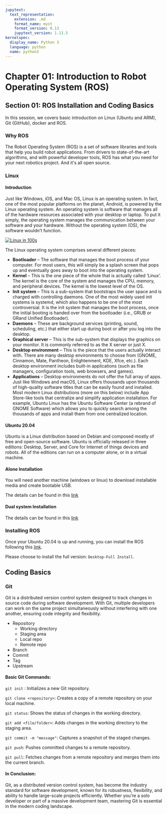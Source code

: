 ```yaml
---
jupytext:
  text_representation:
    extension: .md
    format_name: myst
    format_version: 0.13
    jupytext_version: 1.11.5
kernelspec:
  display_name: Python 3
  language: python
  name: python3
---
```



# Chapter 01: Introduction to Robot Operating System (ROS)

## Section 01: ROS Installation and Coding Basics



In this session, we covers basic introduction on Linux (Ubuntu and ARM), Git (GitHub), docker and ROS.

### Why ROS
The Robot Operating System (ROS) is a set of software libraries and tools that help you build robot applications. 
From drivers to state-of-the-art algorithms, and with powerful developer tools, ROS has what you need for your next robotics project. 
And it's all open source. 


### Linux

#### Introduction
Just like Windows, iOS, and Mac OS, Linux is an operating system. In fact, one of the most popular platforms on the planet, Android, is powered by the Linux operating system. An operating system is software that manages all of the hardware resources associated with your desktop or laptop. To put it simply, the operating system manages the communication between your software and your hardware. Without the operating system (OS), the software wouldn’t function.

[![Linux in 100s](https://img.youtube.com/vi/rrB13utjYV4/maxresdefault.jpg)](https://youtu.be/rrB13utjYV4)

The Linux operating system comprises several different pieces:

*   **Bootloader** –  The software that manages the boot process of your computer. For most users, this will simply be a splash screen that pops up and eventually goes away to boot into the operating system.
*   **Kernel** – This is the one piece of the whole that is actually called ‘Linux’. The kernel is the core of the system and manages the CPU, memory, and peripheral devices. The kernel is the lowest level of the OS.
*   **Init system** – This is a sub-system that bootstraps the user space and is charged with controlling daemons. One of the most widely used init systems is systemd, which also happens to be one of the most controversial. It is the init system that manages the boot process, once the initial booting is handed over from the bootloader (i.e., GRUB or GRand Unified Bootloader).
*   **Daemons** – These are background services (printing, sound, scheduling, etc.) that either start up during boot or after you log into the desktop.
*   **Graphical server** – This is the sub-system that displays the graphics on your monitor. It is commonly referred to as the X server or just X.
*   **Desktop environment** – This is the piece that the users actually interact with. There are many desktop environments to choose from (GNOME, Cinnamon, Mate, Pantheon, Enlightenment, KDE, Xfce, etc.). Each desktop environment includes built-in applications (such as file managers, configuration tools, web browsers, and games).
*   **Applications** – Desktop environments do not offer the full array of apps. Just like Windows and macOS, Linux offers thousands upon thousands of high-quality software titles that can be easily found and installed. Most modern Linux distributions (more on this below) include App Store-like tools that centralize and simplify application installation. For example, Ubuntu Linux has the Ubuntu Software Center (a rebrand of GNOME Software) which allows you to quickly search among the thousands of apps and install them from one centralized location.


#### Ubuntu 20.04
Ubuntu is a Linux distribution based on Debian and composed mostly of free and open-source software. Ubuntu is officially released in three editions: Desktop, Server, and Core for Internet of things devices and robots. All of the editions can run on a computer alone, or in a virtual machine.

#### Alone Installation
You will need another machine (windows or linux) to download installable media and create bootable USB. 

The details can be found in this [link](https://phoenixnap.com/kb/install-ubuntu-20-04)


#### Dual system Installation
The details can be found in this [link](https://linuxconfig.org/how-to-install-ubuntu-20-04-alongside-windows-10-dual-boot)


### Installing ROS

Once your Ubuntu 20.04 is up and running, you can install the ROS following this [link](http://wiki.ros.org/noetic/Installation/Ubuntu).

Please choose to install the full version: `Desktop-Full Install`.


## Coding Basics

### Git
Git is a distributed version control system designed to track changes in source code during software development. 
With Git, multiple developers can work on the same project simultaneously without interfering with one another, ensuring code integrity and flexibility.

* Repository
  * Working directory
  * Staging area
  * Local repo
  * Remote repo
* Branch
* Commit
* Tag
* Upstream

#### Basic Git Commands:

`git init` : Initializes a new Git repository.

`git clone <repository>`: Creates a copy of a remote repository on your local machine.

`git status`: Shows the status of changes in the working directory.

`git add <file/folder>`: Adds changes in the working directory to the staging area.

`git commit -m "message"`: Captures a snapshot of the staged changes.

`git push`: Pushes committed changes to a remote repository.

`git pull`: Fetches changes from a remote repository and merges them into the current branch.



#### In Conclusion:
Git, as a distributed version control system, has become the industry standard for software development, known for its robustness, flexibility, and ability to handle large-scale projects efficiently. Whether you're a solo developer or part of a massive development team, mastering Git is essential in the modern coding landscape.



<!-- 




### What do we do?

## Competition

### RoboMaster University AI Challenge

#### ICRA 2018
#### ICRA 2019
#### ICRA 2020
#### ICRA 2021

## Research

### Engineering

#### Area of Interests
#### Eligibility
#### Potential Topics




### AI
#### Area of Interests
#### Eligibility
#### Potential Topics
##### Epistemic Planning -->








<!-- ## Learning outcomes

````{margin}
```{admonition} Video byte: Introduction to MDPs
<iframe width="248" height="141" src="https://www.youtube.com/embed/UwjvpYrCUZ0" title="Value iteration" frameborder="1" allow="accelerometer; autoplay; clipboard-write; encrypted-media; gyroscope; picture-in-picture" allowfullscreen></iframe>
```
````

The learning outcomes of this chapter are:

1.  Define 'Markov Decision Process'.  

2. Identify situations in which Markov Decisions Processes (MDPs) are a suitable model of a problem.
   
3.  Compare MDPs to model of classical planning

4.  Explain how Bellman equations are solutions to MDP problems -->
<!-- 
## Chapter Overview

````{margin}
```{admonition} Video byte: MDPs -- An intuition
<iframe width="248" height="141" src="https://www.youtube.com/embed/UwjvpYrCUZ0?start=70s" title="Value iteration" frameborder="1" allow="accelerometer; autoplay; clipboard-write; encrypted-media; gyroscope; picture-in-picture" allowfullscreen></iframe>
```
````

Classical planning algorithms assume that action are deterministic. *Markov Decision Processes* (MDPs) remove the assumption of deterministic events and instead assume that each action could have multiple outcomes, with each outcome associated with a probability.

For example:

-   Flipping a coin has two outcomes: heads ($\frac{1}{2}$) and tails
    ($\frac{1}{2}$)
-   Rolling two dices together has twelve outcomes: 2 ($\frac{1}{36}$),
    3 ($\frac{1}{18}$), 4 ($\frac{3}{36}$), ..., 12 ($\frac{1}{36}$)
-   When trying to pick up an object with a robot arm, there could be
    two outcomes: successful ($\frac{4}{5}$) and unsuccessful
    ($\frac{1}{5}$)
-   When we connect to a web server, there is a 1% chance that the document we are requesting will not exist (404 error) and 99% it will exist.

MDPs have been successfully applied to planning in many domains: robot navigation, planning which areas of a mine to dig for minerals, treatment for patients, maintenance scheduling on vehicles, and many others.

## Markov Decision Processes

````{margin}
```{admonition} Video byte: MDPs -- A definition
<iframe width="248" height="141" src="https://www.youtube.com/embed/UwjvpYrCUZ0?start=229s" title="Value iteration" frameborder="1" allow="accelerometer; autoplay; clipboard-write; encrypted-media; gyroscope; picture-in-picture" allowfullscreen></iframe>
```
````

:::{admonition} Definition -- Markov Decision Process

A **Markov Decision Processes** (MDP) is a  *fully observable, probabilistic* state model. The most common formulation of MDPs is a **Discounted-Reward Markov Decision
Process**. A discount-reward MDP  is a tuple $(S, s_0, A, P, r, \gamma)$ containing:

-   a state space $S$

-   initial state $s_0 \in S$

-   actions $A(s) \subseteq A$ applicable in each state $s \in S$

-   **transition probabilities** $P_a(s' \mid s)$ for $s \in S$ and
    $a \in A(s)$

-   **rewards** $r(s,a,s')$ positive or negative of transitioning from
    state $s$ to state $s'$ using action $a$

-   a **discount factor** $0 \leq \gamma < 1$
:::

What is different between an MDP and the models from classical planning? There are four main differences:

-   The transition function is not deterministic. Each action has a probability of $P_a(s' \mid s)$ of ending in state $s'$ if $a$ is executed in the state $s$, whereas in classical planning, the outcome of each action is known in advance.

-   There are no goal states. Each action receives a reward when applied. The value of the reward is dependent on the state in which it is applied.

-   There are no action costs. Actions costs are modelled as negative rewards.

-   We have a *discount factor*.

````{margin}
```{admonition} Video byte: Discounted rewards
<iframe width="248" height="141" src="https://www.youtube.com/embed/UwjvpYrCUZ0?start=430s" title="Value iteration" frameborder="1" allow="accelerometer; autoplay; clipboard-write; encrypted-media; gyroscope; picture-in-picture" allowfullscreen></iframe>
```
````

The **discount factor**  determines how much a future reward should be discounted compared to a current reward.

For example, would you prefer \$100 today or \$100 in a year's time? We (humans) often *discount* the future and place a higher value on nearer-term rewards.

Assume our agent receives rewards $r_1, r_2, r_3, r_4, \ldots$ in that order. If $\gamma$ is the discount factor, then the discounted reward is:

$$
 \begin{array}{lll}
  V & = & r_1 + \gamma r_2 + \gamma^2 r_3 + \gamma^3 r_4 + \ldots\\
    & = & r_1 + \gamma(r_2 + \gamma(r_3 + \gamma(r_4 + \ldots)))
 \end{array}
$$

If $V_t$ is the value received at time-step $t$, then $V_t = r_t + \gamma V_{t+1}$. So, the further away a reward is from the start state $s_0$, the less actual reward we will receive from it.

In an MDP, a discount reward must be strictly less than 1. Later, we will see why this is important.

```{code-cell} ipython3
:tags: [remove-cell]

from myst_nb import glue
from gridworld import GridWorld
from contested_crossing import ContestedCrossing

gridworld = GridWorld()
gridworld_image = gridworld.visualise()
glue("gridworld_image", gridworld_image, display=False)

ccross = ContestedCrossing()
ccross_image = ccross.visualise(title="Initial Positions")
glue("ccross_image", ccross_image, display=False)
```


:::{admonition} Example MDP: Grid World

An agent is in the bottom left cell of a grid. The grey cell is a wall. The two coloured cells give a *reward*. There is a reward of 1 of being in the top-right (green) cell, but a negative value of -1 for the cell immediately below (red).

```{glue:} gridworld_image

```

But! Things can go wrong --- sometimes the effects of the actions are not what we want:

-   If the agent tries to move north, 80$\%$ of the time, this works as planned (provided the wall is not in the way)

-   10$\%$ of the time, trying to move north takes the agent west (provided the wall is not in the way);

-   10$\%$ of the time, trying to move north takes the agent east (provided the wall is not in the way)

-   If the wall is in the way of the cell that would have been taken, the agent stays in the current cell.

The task is to navigate from the start cell in the bottom left to maximise the expected reward. What would the best sequence of actions be for this problem?
:::

:::{admonition} Example MDP 2: Contested Crossing

An agent (a ship), denoted using ; is at the south shore of a body of water. It may sail between points on the hexagonal grid where the terrain is water (pale grey), but not on land (pale yellow), choosing a different direction at each step (West, North-West, North-East, East, South-East or South-West). There is a reward of 10 for reaching the north shore, but a negative value of -10 for sinking on the way.

SHIP_SYMBOL = "\u03e1" 
BATTERY_SYMBOL = "\u273A"

```{glue:} ccross_image

```

At the closest point of the north shore is an enemy, denoted using the âœº character. The enemy will shoot at the ship when it is in areas of danger (yellow or red stars). It will do so once for each step. THerefore, the enemy's behaviour is completely determined and no choice needs to be made. 

In locations with yellow or red stars, the ship may also shoot at the enemy, but it cannot do so and turn at the same time. If it chooses to shoot, it will continue sailing in the same direction. 


-   In areas of low danger (yellow), a shot will damage the target 10$\%$ of the time (either the ship firing at the enemy, or the enemy firing at the ship).

-   In areas of high danger (red), a shot will damage the target 99$\%$ of the time.

-   When the ship is damaged, it has a chance of failing to move in its step. At full health, the ship moves successfully 100$\%$ of the time, with  damage leve 1 it moves successfully 67$\%$ and at  damage level 2, 33$\%$; and at damage level 3 , it sinks.

-   When the enemy is at damage level 1, there is no change in its behaviour. When it is at damage level 2 it is destroyed. At this point the ship is in no further danger.

The ship can observe the the entire state: it's location, the enemy location, it's own health, and the health of the enemy.

In this task, the agent again has the problem of navigating to a place where a reward can be gained, but there is extra complexity in deciding the best plan. There are multiple different high reward end states and low reward end states. There are paths to the reward which are slow, but guarantee acheiving the high reward, and there are other paths which are faster, but more risky.
:::

:::{admonition} Example MDP model
*Probabilistic PDDL* is one way to represent an MDP. It extends PDDL with a few additional constructs. Of most relevance is that outcomes can be associated with probabilities. The following describes the "Bomb and Toilet" problem, in which one of two packages contains a bomb. The bomb can be diffused by dunking it into a toilet, but there is a 0.05 probability of the bomb clogging the toilet.

```
(define (domain gridworld)

    (:requirements :conditional-effects :probabilistic-effects)

    (:predicates (bomb-in-package ?pkg) (toilet-clogged) (bomb-defused))

    (:action dunk-package
     :parameters (?pkg)
     :effect (and (when (bomb-in-package ?pkg) (bomb-defused))
             (probabilistic 0.05 (toilet-clogged))))
```
:::

MDPs can also be expressed as code, rather than just as a model. An algorithm for solving the MDP creates an instance of a class and obtains the information that it requires to solve it.

:::{admonition} Example MDP model as Python code: Grid World
First, we have an interface that defines what an MDP is:

```
class MDP:
    """ Return all states of this MDP """
    def get_states(self):
        abstract

    """ Return all actions with non-zero probability from this state """
    def get_actions(self, state):
        abstract

    """ Return all non-zero probability transitions for this action
        from this state, as a list of (state, probability) pairs
    """
    def get_transitions(self, state, action):
        abstract

    """ Return the reward for transitioning from state to
        nextState via action
    """
    def get_reward(self, state, action, next_state):
        abstract

    """ Return true if and only if state is a terminal state of this MDP """
    def is_terminal(self, state):
        abstract

    """ Return the discount factor for this MDP """
    def get_discount_factor(self):
        abstract

    """ Return the initial state of this MDP """
    def get_initial_state(self):
        abstract

    """ Return all goal states of this MDP """
    def get_goal_states(self):
        abstract
```

Then, we need to implement this interface to create an MDP. Below is the implementation for `getTransitions` and `getReward` for GridWorld:

```
class GridWorld(MDP):

    ...

    def get_transitions(self, state, action):
        transitions = []

        if state == self.TERMINAL:
            if action == self.TERMINATE:
                return [(self.TERMINAL, 1.0)]
            else:
                return []

        # Probability of not slipping left or right
        straight = 1 - (2 * self.noise)

        (x, y) = state
        if state in self.get_goal_states().keys():
            if action == self.TERMINATE:
                transitions += [(self.TERMINAL, 1.0)]

        elif action == self.UP:
            transitions += self.valid_add(state, (x, y + 1), straight)
            transitions += self.valid_add(state, (x - 1, y), self.noise)
            transitions += self.valid_add(state, (x + 1, y), self.noise)

        elif action == self.DOWN:
            transitions += self.valid_add(state, (x, y - 1), straight)
            transitions += self.valid_add(state, (x - 1, y), self.noise)
            transitions += self.valid_add(state, (x + 1, y), self.noise)

        elif action == self.RIGHT:
            transitions += self.valid_add(state, (x + 1, y), straight)
            transitions += self.valid_add(state, (x, y - 1), self.noise)
            transitions += self.valid_add(state, (x, y + 1), self.noise)

        elif action == self.LEFT:
            transitions += self.valid_add(state, (x - 1, y), straight)
            transitions += self.valid_add(state, (x, y - 1), self.noise)
            transitions += self.valid_add(state, (x, y + 1), self.noise)

        # Merge any duplicate outcomes
        merged = defaultdict(lambda: 0.0)
        for (state, probability) in transitions:
            merged[state] = merged[state] + probability

        transitions = []
        for outcome in merged.keys():
            transitions += [(outcome, merged[outcome])]

        return transitions

    def valid_add(self, state, new_state, probability):
        # If the next state is blocked, stay in the same state
        if probability == 0.0:
            return []

        if new_state in self.blocked_states:
            return [(state, probability)]

        # Move to the next space if it is not off the grid
        (x, y) = new_state
        if x >= 0 and x < self.width and y >= 0 and y < self.height:
            return [((x, y), probability)]

        # If off the grid, state in the same state
        return [(state, probability)]

    def get_reward(self, state, action, new_state):
        reward = 0.0
        if state in self.get_goal_states().keys() and new_state == self.TERMINAL:
            reward = self.get_goal_states().get(state)
        else:
            reward = self.action_cost
        step = len(self.episode_rewards)
        self.episode_rewards += [reward * (self.discount_factor ** step)]
        return reward
```
:::

Let's break this down into its parts:

- The state space $s$ here is the location of the robot in Cartesian coordinates: $(x,y)$, where $x$ is the column and $y$ the row. The state space is the set of all possible coordinates from $(0,0)$ to $(3,2)$, as well as a special state called $Terminal$ from which we cannot escape and transitioning to it has no reward. We can expand the state space to be larger.

- The initial state $s_0$ is the location $(0,0)$ in the bottom left. 

- The actions are *Up*, *Down*, *Left*, and *Right*, as well as the special action *Terminate*, which transitions into the *Terminal* state from a goal state.

- ``getTransitions`` defines the transition probabilities. For example, we can see that if the action is *Left*, then there are three possible transitions: to the left with 0.8 probability, and either up or down with 0.1 probability each. The method ``validAdd`` ensures that if we agent cannot go in that direction due to a wall, it remains in the current state for its outcome.

- The reward is modelled as receiving +1 or -1 for exiting a goal state and transitioning into the terminal state. We will see later that this models our desire that the goal states have the value of 1 and -1 respectively.

- Finally, the discount factor is simply a parameter to the MDP in this code, with default value 0.9.

In later chapters, we will see how to use these code-based models in several ways, including both model-based and model-free methods.

(sec:mdps:policies)=
## Policies

````{margin}
```{admonition} Video byte: Policies
<iframe width="248" height="141" src="https://www.youtube.com/embed/UwjvpYrCUZ0?start=610s" title="Value iteration" frameborder="1" allow="accelerometer; autoplay; clipboard-write; encrypted-media; gyroscope; picture-in-picture" allowfullscreen></iframe>
```
````

The planning problem for discounted-reward MDPs is different to that of classical planning because the actions are non-deterministic. Instead of a sequence of actions, an MDP produces a *policy*.

:::{admonition} Definition -- Policy
A **policy** $\pi$ is a function that tells an agent which is the best action to choose in each state. A policy can be *deterministic* or *stochastic*.
:::


(sec:mdp:deterministic-vs-stochastic-policies)=
### Deterministic vs. stochastic policies

A *deterministic policy* $\pi : S \rightarrow A$ is a function that maps states to actions. It specifies which action to choose in every possible state. Thus, if we are in state $s$, our agent should choose the action defined by $\pi(s)$.
A graphical representation of the policy for Grid World is:

```{code-cell} ipython3
:tags: [remove-input]

from gridworld import GridWorld
from value_iteration import ValueIteration
from tabular_value_function import TabularValueFunction

gridworld = GridWorld()
values = TabularValueFunction()
ValueIteration(gridworld, values).value_iteration(max_iterations=100)
policy = values.extract_policy(gridworld)
gridworld.visualise_policy(policy, "")
```

So, in the initial state (bottom left cell), following this policy the agent should go up. If it accidently slips right, it should go left again to return to the initial state.

Of course, agents do not work with graphical policies. The output from a planning algorithm would be a dictionary-like object or a function that takes a state and returns an action.

A *stochastic policy* $\pi : S \times A \rightarrow \mathbb{R}$ specifies the *probability distribution* from which an agent should select an action. Intuitively, $\pi(s,a)$ specifies the probability that action $a$ should be executed in state $s$.

To execute a stochastic policy, we could just take the action with the maximum $\pi(s,a)$. However, in some domains, it is better to select an action based on the probability distribution; that is, choose the action probabilistically such that actions with higher probability are chosen proportionally to their relative probabilities.

We will focus mostly on  deterministic policies, but stochastic policies have their place when we discuss [policy gradient methods](sec:policy-based:policy-gradients).

### Representing policies

Policies can be represented in several ways, but all have the same basic interface: the ability to update the policy and the ability to get an action for a state (in a deterministic policy) or get the value or probability of playing an action (in a stochastic policy):

```{code-cell} ipython3
:load: ../python_code/policy.py

```

The simplist way to represent a policy is a tabular policy, which keeps a table that maps from each state to the action for that state. We implement this as a dictionary in Python:

```{code-cell} ipython3
:load: ../python_code/tabular_policy.py

```

As we see later in the section on [policy gradients](sec:policy-based:policy-gradients), policies can be represented using other means, such as machine learning models, which do not require us to keep an explicit answer for every state.

(sec:mdps:bellman-equation)=
## Optimal Solutions for MDPs

````{margin}
```{admonition} Video byte: Expected discounted reward
<iframe width="248" height="141" src="https://www.youtube.com/embed/UwjvpYrCUZ0?start=1139s" title="Value iteration" frameborder="1" allow="accelerometer; autoplay; clipboard-write; encrypted-media; gyroscope; picture-in-picture" allowfullscreen></iframe>
```
````

For discounted-reward MDPs, optimal solutions maximise the *expected discounted accumulated reward* from the initial state $s_0$. But what is the expected discounted accumulated reward?

(defn:expected-discounted-reward)=
:::{admonition} Definition -- Expected discounted reward
The **expected discounted reward** from $s$ for a policy $\pi$ is:

$$
V^{\pi}(s) = E_{\pi}[\sum_{i} \gamma^i r(s_i, a_i, s_{i+1}) \mid s_0 = s, a_i = \pi(s_i)]
$$

So, $V^{\pi}(s)$ defines the expected value of following the policy $\pi$ from state $s$.
:::

For our Grid World example, assuming only the -1 and +1 states have rewards, the expected value is:

$$
\begin{array}{lll}
   & \gamma^5 \times 1 \times (0.8^5) & \textrm{(optimal movement)}\\
 + &  \gamma^7 \times 1 \times (0.8^7) & \textrm{(first move only fails)}\\
 + & \ldots                             \textrm{(etc.)}
\end{array}
$$

````{margin}
```{admonition} Video byte: Bellman equation
<iframe width="248" height="141" src="https://www.youtube.com/embed/UwjvpYrCUZ0?start=1512s" title="Value iteration" frameborder="1" allow="accelerometer; autoplay; clipboard-write; encrypted-media; gyroscope; picture-in-picture" allowfullscreen></iframe>
```
````

:::{admonition} Definition -- Bellman equation
The **Bellman equation**, identified by Richard Bellman, describes the
condition that must hold for a policy to be optimal. The Bellman equation is defined recursively
as:

$$
V(s) = \max_{a \in A(s)} \sum_{s' \in S} P_a(s' \mid s)\ [r(s,a,s') + \gamma\  V(s')]
$$
:::

Therefore, $V$ is optimal **if** for all states $s$, $V(s)$ describes the total discounted reward for taking the action with the highest reward over an indefinite/infinite horizon.

Let's break this down:

$$
V(s) = \overbrace{\max_{a \in A(s)}}^{\text{best action from $s$}} \overbrace{\underbrace{\sum_{s' \in S}}_{\text{for every state}} P_a(s' \mid s) [\underbrace{r(s,a,s')}_{\text{immediate reward}} + \underbrace{\gamma}_{\text{discount factor}} \cdot  \underbrace{V(s')}_{\text{value of } s'}]}^{\text{expected reward of executing action $a$ in state $s$}}
$$

First, we calculate the expected reward for each action. The reward of an action is: the sum of the immediate reward for all states possibly resulting from that action plus the discounted  future reward of those states. The discounted future reward is the $\gamma$ (discount reward) times the value of $s'$, where $s'$ is the state that we end up in. However, because we can end up in multiple states, we must multiple the reward by the probability of it happening: $P_a(s' \mid s)$.

Second, the value $V(s)$ is the value of the action with the maximum the expected reward. This is because the Bellman equation assumes that once we know the best states, we will always take the action that leads to the best state.

Bellman equations can be described slightly differently, using what are known as *$Q$-values*.

If $V(s)$ is the expected value of being in state $s$ and acting optimally according to our policy, then we can also describe the *Q-value* of being in a state $s$, choosing action $a$ and then acting optimally according to our policy as.

:::{admonition} Definition -- Q-value
The **Q-value** for action $a$ in state $s$ is defined as:

$$
Q(s,a) = \sum_{s' \in S} P_a(s' \mid s)\ [r(s,a,s') + \gamma\  V(s') ]
$$

This represents the value of choosing action $a$ in state $s$ and then following this same policy until termination.
:::

This is just the expression inside the $\max$ expression in the Bellman equation. Using this, we can then Bellman equation then defined as: 

$$
V(s) = \max_{a \in A(s)} Q(s,a)
$$

The two definitions are equivalent, and you may seem them defined in both ways. However, when we move onto Q-learning later, we will use $Q$-values more explicitly.


(sec:mdps:policy-extraction)=
## Policy extraction

````{margin}
```{admonition} Video byte: Policy extraction
<iframe width="248" height="141" src="https://www.youtube.com/embed/UwjvpYrCUZ0?start=3554s" title="Value iteration" frameborder="1" allow="accelerometer; autoplay; clipboard-write; encrypted-media; gyroscope; picture-in-picture" allowfullscreen></iframe>
```
````

Given a value function $V$, how should we then select the action to play in a given state? It is reasonably straightforward: select the action that maximises our expected utility!

So, if the value function $V$ is optimal, we can select the action with the highest expected reward using:

$$\pi(s) = \text{argmax}_{a \in A(s)} \sum_{s' \in S} P_a(s' \mid s)\ [r(s,a,s') + \gamma\  V(s')]$$

This is known as *policy extraction*, because it extracts a policy for a value function (or Q-function). This can be calculated 'on the fly' at runtime, or we can extract a policy beforehand and use this.

Alternatively, given a Q-function instead of a value function, we can use:

$$\pi(s) = \text{argmax}_{a \in A(s)} Q(s,a)$$ 

This is simpler than using the value functions because we do not need to sum over the set of
possible output states, but we need to store $|A| \times |S|$ values in a Q-function, but just $|S|$ values in a value function.

### Implementation

Policy extraction takes a value function and extracts a tabular policy. In this implementation, we extract a tabular policy using policy extraction from a value function:

```{code-cell} ipython3
:load: ../python_code/value_function.py

```

For each state, we find the best action in the state (the action that maximises the Q-value from that state); and for that state, we set that max action as the action to select in that state.

(sec:mdps:pomdps)=
## Partially Observable MDPs

MDPs assume that the agent always knows exactly what state it is in --- the problem is fully-observable. However, this is not valid for many tasks; e.g.Â an unmanned aerial vehicle searching in a earthquake zone for survivors will by definition not know the location of survivors; a card-playing agent playing solitaire will not know the cards that are face-down;, etc.

:::{admonition} Definition -- Partially-observable MDP
**Partially-observable MDPs** (POMDPs) relax the assumption of
full-observability. A POMDP is defined as:

-   states $s \in S$

-   actions $A(s) \subseteq A$

-   transition probabilities $P_a(s' \mid s)$ for $s \in S$ and $a \in A(s)$

-   initial **belief state** $b_0$

-   reward function $r(s,a,s')$

-   a set of possible observations $Obs$

-   a **sensor model** given by probabilities $O_a(o \mid s)$, $o \in Obs$
:::

The sensor model allows the agent to observe the environment. If an agent executes an action $a$, it has probability $O_a(o \mid s')$ of observing state $s'$.

Solving POMDPs is similar to solving MDPs. In fact, the same algorithms can be applied. The only difference is that we case the POMDP problem as a standard MDP problem with a new state space: each state is a **probability distribution** over the set $S$. Thus, each state of the
POMDP is a **belief state**, which defined the probability of being in each state $S$. This leads to an exponentially-larger state space, so POMDPs are typically harder problems to solve.

Like MDPs, solutions are policies that map belief states into actions. Optimal policies maximise the expected reward.

We will not cover this in detail in these notes. However, POMDPs are  a generalisation of MDPs, and they are more suited to practical solutions in  planning for autonomy than standard MDPs because it is unusual to always know the true state of the world in which an agent  is acting. -->